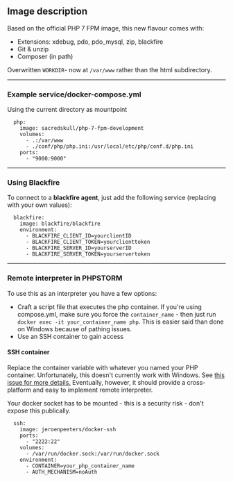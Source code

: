 ## Image description

Based on the official PHP 7 FPM image, this new flavour comes with:
- Extensions: xdebug, pdo, pdo_mysql, zip, blackfire
- Git & unzip
- Composer (in path)

Overwritten `WORKDIR`- now at `/var/www` rather than the html subdirectory.

---
### Example service/docker-compose.yml
Using the current directory as mountpoint
```
  php:
    image: sacredskull/php-7-fpm-development
    volumes:
      - .:/var/www
      - ./conf/php/php.ini:/usr/local/etc/php/conf.d/php.ini
    ports:
      - "9000:9000"
```
---
### Using Blackfire
To connect to a **blackfire agent**, just add the following service (replacing with your own values):
```
  blackfire:
    image: blackfire/blackfire
    environment:
      - BLACKFIRE_CLIENT_ID=yourclientID
      - BLACKFIRE_CLIENT_TOKEN=yourclienttoken
      - BLACKFIRE_SERVER_ID=yourserverID
      - BLACKFIRE_SERVER_TOKEN=yourservertoken
```
---
### Remote interpreter in PHPSTORM
To use this as an interpreter you have a few options:
- Craft a script file that executes the php container. If you're using compose.yml, make sure you force the `container_name` - then just run `docker exec -it your_container_name php`. This is easier said than done on Windows because of pathing issues.
- Use an SSH container to gain access

#### SSH container
Replace the container variable with whatever you named your PHP container. Unfortunately, this doesn't currently work with Windows. See [this issue for more details.](https://github.com/jeroenpeeters/docker-ssh/issues/7#issuecomment-205892305) Eventually, however, it should provide a cross-platform and easy to implement remote interpreter.

Your docker socket has to be mounted - this is a security risk - don't expose this publically.
```
  ssh:
    image: jeroenpeeters/docker-ssh
    ports:
      - "2222:22"
    volumes:
      - /var/run/docker.sock:/var/run/docker.sock
    environment:
      - CONTAINER=your_php_container_name
      - AUTH_MECHANISM=noAuth
```
